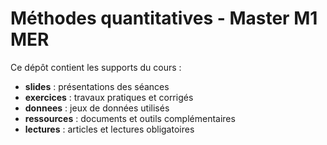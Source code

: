 # Méthodes quantitatives - Master M1 MER

Ce dépôt contient les supports du cours :

- **slides** : présentations des séances
- **exercices** : travaux pratiques et corrigés
- **donnees** : jeux de données utilisés
- **ressources** : documents et outils complémentaires
- **lectures** : articles et lectures obligatoires

